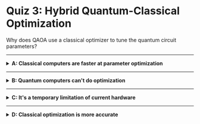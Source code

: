 # Quiz 3: Hybrid Quantum-Classical Optimization

Why does QAOA use a classical optimizer to tune the quantum circuit parameters?

---

<details>
<summary><strong>A: Classical computers are faster at parameter optimization</strong></summary>

✔ Correct!

Classical optimizers excel at gradient-based parameter tuning. The quantum circuit
evaluates the cost function, but classical methods efficiently search the parameter space.

This hybrid approach leverages each system's strengths: quantum parallel evaluation +
classical parameter optimization.

</details>

---

<details>
<summary><strong>B: Quantum computers can't do optimization</strong></summary>

✖ Nope.

Quantum computers can do optimization, but the parameter optimization problem is better
suited to classical methods.

The quantum part handles the combinatorial solution space; classical handles the
continuous parameter space.

</details>

---

<details>
<summary><strong>C: It's a temporary limitation of current hardware</strong></summary>

✖ Nope.

Hybrid quantum-classical is a fundamental algorithmic design choice, not a hardware
limitation.

Even perfect quantum computers would benefit from classical parameter optimization for
efficiency.

</details>

---

<details>
<summary><strong>D: Classical optimization is more accurate</strong></summary>

✖ Wrong focus.

It's not about accuracy but efficiency. Classical optimizers can efficiently navigate the
continuous parameter space while quantum circuits efficiently evaluate discrete solution
quality.

</details>
